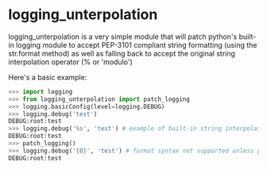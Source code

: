 logging_unterpolation
==========================
logging_unterpolation is a very simple module that will patch python's built-in logging module to accept PEP-3101 compliant string formatting (using the str.format method) as well as falling back to accept the original string interpolation operator (% or 'modulo')

Here's a basic example:

```python
>>> import logging
>>> from logging_unterpolation import patch_logging
>>> logging.basicConfig(level=logging.DEBUG)
>>> logging.debug('test')
DEBUG:root:test
>>> logging.debug('%s', 'test') # example of built-in string interpolation in log messages
DEBUG:root:test
>>> patch_logging()
>>> logging.debug('{0}', 'test') # format syntax not supported unless patched
DEBUG:root:test
```
